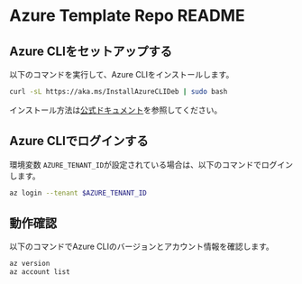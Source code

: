 # Azure Template Repo README

## Azure CLIをセットアップする

以下のコマンドを実行して、Azure CLIをインストールします。

```bash
curl -sL https://aka.ms/InstallAzureCLIDeb | sudo bash
```

インストール方法は[公式ドキュメント](https://learn.microsoft.com/ja-jp/cli/azure/install-azure-cli-linux?pivots=apt)を参照してください。

## Azure CLIでログインする

環境変数 `AZURE_TENANT_ID`が設定されている場合は、以下のコマンドでログインします。

```bash
az login --tenant $AZURE_TENANT_ID
```

## 動作確認

以下のコマンドでAzure CLIのバージョンとアカウント情報を確認します。

```bash
az version
az account list
```
